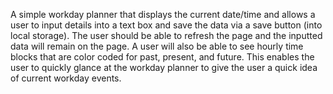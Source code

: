A simple workday planner that displays the current date/time and allows a user to input details into a text box and save the data via a save button (into local storage). The user should be able to refresh the page and the inputted data will remain on the page. A user will also be able to see hourly time blocks that are color coded for past, present, and future. This enables the user to quickly glance at the workday planner to give the user a quick idea of current workday events.